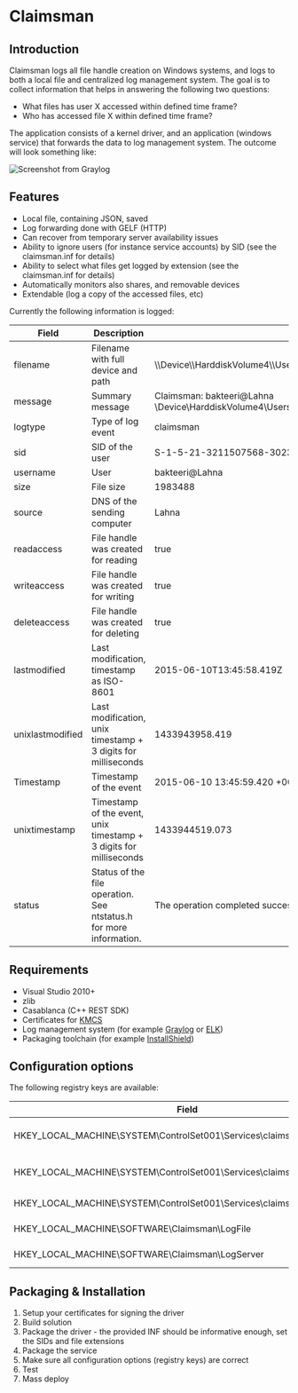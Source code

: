 Claimsman
===========

Introduction
------------

Claimsman logs all file handle creation on Windows systems, and logs to both a local file and centralized log management system. The goal is to collect information that helps in answering the following two questions:

* What files has user X accessed within defined time frame?
* Who has accessed file X within defined time frame?

The application consists of a kernel driver, and an application (windows service) that forwards the data to log management system. The outcome will look something like:

![Screenshot from Graylog](https://raw.githubusercontent.com/mikkolehtisalo/claimsman/master/doc/claimsman.png "Screenshot from Graylog")

Features
--------

* Local file, containing JSON, saved
* Log forwarding done with GELF (HTTP)
* Can recover from temporary server availability issues
* Ability to ignore users (for instance service accounts) by SID  (see the claimsman.inf for details)
* Ability to select what files get logged by extension (see the claimsman.inf for details)
* Automatically monitors also shares, and removable devices
* Extendable (log a copy of the accessed files, etc)

Currently the following information is logged:

| Field			| Description           | Example  |
| ------------- |-------------|-----|
| filename | Filename with full device and path | \\\\Device\\\\HarddiskVolume4\\\\Users\\\\bakteeri\\\\Desktop\\\\KMCS_Walkthrough.doc |
| message | Summary message | Claimsman: bakteeri@Lahna \Device\HarddiskVolume4\Users\bakteeri\Desktop\KMCS_Walkthrough.doc |
| logtype | Type of log event | claimsman |
| sid | SID of the user | S-1-5-21-3211507568-3023894989-1537079942-1001 |
| username | User | bakteeri@Lahna |
| size | File size | 1983488 |
| source | DNS of the sending computer | Lahna |
| readaccess | File handle was created for reading | true  |
| writeaccess | File handle was created for writing | true |
| deleteaccess | File handle was created for deleting | true |
| lastmodified | Last modification, timestamp as ISO-8601 | 2015-06-10T13:45:58.419Z |
| unixlastmodified | Last modification, unix timestamp + 3 digits for milliseconds |  1433943958.419 |
| Timestamp | Timestamp of the event | 2015-06-10 13:45:59.420 +00:00 |
| unixtimestamp | Timestamp of the event, unix timestamp + 3 digits for milliseconds | 1433944519.073 |
| status | Status of the file operation. See ntstatus.h for more information. | The operation completed successfully. |

Requirements
------------

* Visual Studio 2010+
* zlib
* Casablanca (C++ REST SDK)
* Certificates for [KMCS](http://www.microsoft.com/whdc/winlogo/drvsign/kmcs_walkthrough.mspx)
* Log management system (for example [Graylog](https://www.graylog.org/) or [ELK](https://www.elastic.co/))
* Packaging toolchain (for example [InstallShield](http://www.installshield.com/))

Configuration options
---------------------

The following registry keys are available:

| Field			| Description           | Example  |
| ------------- |-------------|-----|
| HKEY_LOCAL_MACHINE\SYSTEM\ControlSet001\Services\claimsman\DebugFlags  | Debugging option for the driver | 0x1  |
| HKEY_LOCAL_MACHINE\SYSTEM\ControlSet001\Services\claimsman\Extensions   | File extensions included in monitoring | "docx","doc","xls","xlsx","ppt","pptx","txt","rtf"   |
| HKEY_LOCAL_MACHINE\SYSTEM\ControlSet001\Services\claimsman\Extensions | Users (SIDs) to be ignored    |  "S-1-5-18"   |
| HKEY_LOCAL_MACHINE\SOFTWARE\Claimsman\LogFile | Location of the log file    |  c:\logs\activity.log   |
| HKEY_LOCAL_MACHINE\SOFTWARE\Claimsman\LogServer | Target server (Graylog/HTTP)  |  http://192.168.1.200:12201   |

Packaging & Installation
------------------------

1. Setup your certificates for signing the driver
1. Build solution
1. Package the driver - the provided INF should be informative enough, set the SIDs and file extensions
1. Package the service
1. Make sure all configuration options (registry keys) are correct
1. Test
1. Mass deploy

